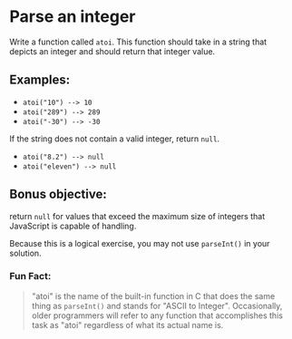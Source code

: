 # Parse an integer

Write a function called `atoi`. This function should take in a string
that depicts an integer and should return that integer value.

## Examples:
* `atoi("10") --> 10`
* `atoi("289") --> 289`
* `atoi("-30") --> -30`

If the string does not contain a valid integer, return `null`.
* `atoi("8.2") --> null`
* `atoi("eleven") --> null`

## Bonus objective:
return `null` for values that exceed the maximum
size of integers that JavaScript is capable of handling.

Because this is a logical exercise, you may not use `parseInt()` in
your solution.

### Fun Fact:
> "atoi" is the name of the built-in function in C that does 
> the same thing as `parseInt()` and stands for "ASCII to Integer".
> Occasionally, older programmers will refer to any function that
> accomplishes this task as "atoi" regardless of what its actual
> name is.
